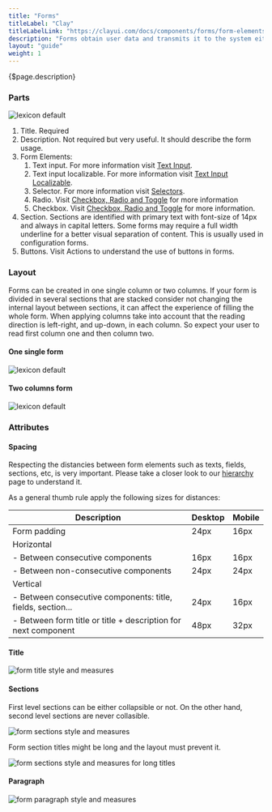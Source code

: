 ```yaml
---
title: "Forms"
titleLabel: "Clay"
titleLabelLink: "https://clayui.com/docs/components/forms/form-elements.html"
description: "Forms obtain user data and transmits it to the system either to store, produce an action, or both."
layout: "guide"
weight: 1
---
```


<div class="page-description">{$page.description}</div>

### Parts

![lexicon default](../../../images/FormParts.jpg)

1. Title. Required
2. Description. Not required but very useful. It should describe the form usage.
3. Form Elements:
	1. Text input. For more information visit [Text Input](./text_input.html). 
	2. Text input localizable. For more information visit [Text Input Localizable](./text_input_localizable.html).
	3. Selector. For more information visit [Selectors](./selector.html). 
	4. Radio. Visit [Checkbox, Radio and Toggle](./radio_check_toggle.html) for more information
	5. Checkbox. Visit [Checkbox, Radio and Toggle](./radio_check_toggle.html) for more information. 	
4. Section.  Sections are identified with primary text with font-size of 14px and always in capital letters. Some forms may require a full width underline for a better visual separation of content. This is usually used in configuration forms.
5. Buttons. Visit Actions to understand the use of buttons in forms.


### Layout 
Forms can be created in one single column or two columns. If your form is divided in several sections that are stacked consider not changing the internal layout between sections, it can affect the experience of filling the whole form.
When applying columns take into account that the reading direction is left-right,  and up-down, in each column. So expect your user to read first column one and then column two.

#### One single form

![lexicon default](../../../images/Form1Column.jpg)

#### Two columns form

![lexicon default](../../../images/Form2Columns.jpg)

### Attributes

#### Spacing

Respecting the distancies between form elements such as texts, fields, sections, etc, is very important. Please take a closer look to our [hierarchy](./formsHierarchy.html) page to understand it.

As a general thumb rule apply the following sizes for distances:

| Description | Desktop | Mobile |
| --- | --- | --- | 
| Form padding | 24px | 16px |
| Horizontal |  |  |
| - Between consecutive components | 16px | 16px |
| - Between non-consecutive components | 24px | 24px |
| Vertical |  |  |
| - Between consecutive components: title, fields, section... | 24px | 16px |
| - Between form title or title + description for next component | 48px | 32px |

#### Title

![form title style and measures](../../../images/FormTitle.jpg)

#### Sections

First level sections can be either collapsible or not. On the other hand, second level sections are never collasible.

![form sections style and measures](../../../images/FormSections.jpg)

Form section titles might be long and the layout must prevent it.

![form sections style and measures for long titles](../../../images/FormSectionsLong.jpg)

#### Paragraph

![form paragraph style and measures](../../../images/FormParagraph.jpg)
